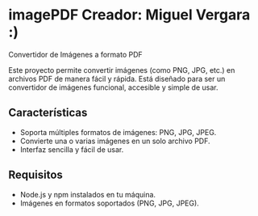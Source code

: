 # imagePDF Creador: Miguel Vergara :)
Convertidor de Imágenes a formato PDF

Este proyecto permite convertir imágenes (como PNG, JPG, etc.) en archivos PDF de manera fácil y rápida. Está diseñado para ser un convertidor de imágenes funcional, accesible y simple de usar.

## Características
- Soporta múltiples formatos de imágenes: PNG, JPG, JPEG.
- Convierte una o varias imágenes en un solo archivo PDF.
- Interfaz sencilla y fácil de usar.

## Requisitos
- Node.js y npm instalados en tu máquina.
- Imágenes en formatos soportados (PNG, JPG, JPEG).


